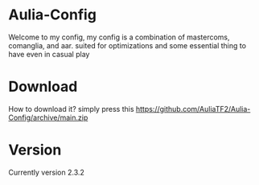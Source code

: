 # Aulia-Config
Welcome to my config, my config is a combination of mastercoms, comanglia, and aar. suited for optimizations and some essential thing to have even in casual play

# Download
How to download it? simply press this https://github.com/AuliaTF2/Aulia-Config/archive/main.zip

# Version
Currently version 2.3.2
